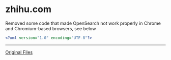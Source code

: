 # zhihu.com
Removed some code that made OpenSearch not work properly in Chrome and Chromium-based browsers, see below
```xml
<?xml version="1.0" encoding="UTF-8"?>
```
---
[Original Files](../archive/zhihu.com/)